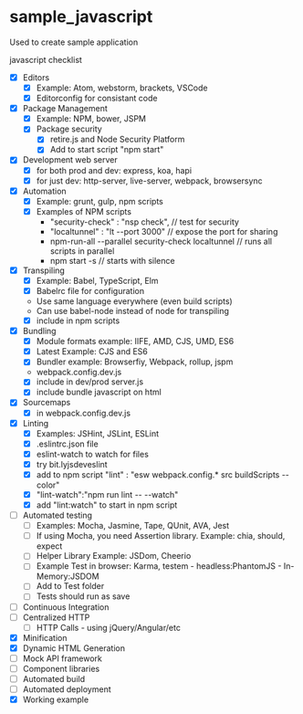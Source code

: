 # sample_javascript
Used to create sample application

javascript checklist

- [x] Editors
  - [x] Example: Atom, webstorm, brackets, VSCode
  - [x] Editorconfig for consistant code
- [x] Package Management
  - [x] Example: NPM, bower, JSPM
  - [x] Package security
    - [x] retire.js and Node Security Platform
    - [x] Add to start script "npm start"
- [x] Development web server
  - [x] for both prod and dev: express, koa, hapi
  - [x] for just dev: http-server, live-server, webpack, browsersync
- [x] Automation
  - [x] Example: grunt, gulp, npm scripts
  - [x] Examples of NPM scripts
    - "security-check" : "nsp check", // test for security
    - "localtunnel" : "lt --port 3000" // expose the port for sharing
    - npm-run-all --parallel security-check localtunnel // runs all scripts in parallel
    - npm start -s // starts with silence
- [x] Transpiling
  - [x] Example: Babel, TypeScript, Elm
  - [x] Babelrc file for configuration
  - Use same language everywhere (even build scripts)
  - Can use babel-node instead of node for transpiling
  - [x] include in npm scripts
- [x] Bundling
  - [x] Module formats example: IIFE, AMD, CJS, UMD, ES6
  - [x] Latest Example: CJS and ES6
  - [x] Bundler example: Browserfiy, Webpack, rollup, jspm
  - webpack.config.dev.js
  - [x] include in dev/prod server.js
  - [x] include bundle javascript on html
- [x] Sourcemaps
  - [x] in webpack.config.dev.js
- [x] Linting
  - [x] Examples: JSHint, JSLint, ESLint
  - [x] .eslintrc.json file
  - [x] eslint-watch to watch for files
  - [x] try bit.lyjsdeveslint
  - [x] add to npm script "lint" : "esw webpack.config.* src buildScripts --color"
  - [x] "lint-watch":"npm run lint -- --watch"
  - [x] add "lint:watch" to start in npm script
- [ ] Automated testing
  - [ ] Examples: Mocha, Jasmine, Tape, QUnit, AVA, Jest
  - [ ] If using Mocha, you need Assertion library. Example: chia, should, expect
  - [ ] Helper Library Example: JSDom, Cheerio
  - [ ] Example Test in browser: Karma, testem - headless:PhantomJS - In-Memory:JSDOM
  - [ ] Add to Test folder
  - [ ] Tests should run as save
- [ ] Continuous Integration
- [ ] Centralized HTTP
  - [ ] HTTP Calls - using jQuery/Angular/etc

- [x] Minification
- [x] Dynamic HTML Generation
- [ ] Mock API framework
- [ ] Component libraries
- [ ] Automated build
- [ ] Automated deployment
- [x] Working example
